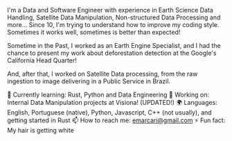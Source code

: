 I'm a Data and Software Engineer with experience in Earth Science Data Handling, Satellite Data Manipulation, Non-structured Data Processing and more... Since 10, I'm trying to understand how to improve my coding style. Sometimes it works well, sometimes is better than expected!

Sometime in the Past, I worked as an Earth Engine Specialist, and I had the chance to present my work about deforestation detection at the Google's California Head Quarter!

And, after that, I worked on Satellite Data processing, from the raw ingestion to image delivering in a Public Service in Brazil.

🌱 Currently learning: Rust, Python and Data Engineering
🔭 Working on: Internal Data Manipulation projects at Visiona! (UPDATED!)
🌍 Languages: English, Portuguese (native), Python, Javascript, C++ (not usually), and getting started in Rust
📫 How to reach me: emarcari@gmail.com
⚡ Fun fact: My hair is getting white

<!---
emarcari-visiona/emarcari-visiona is a ✨ special ✨ repository because its `README.md` (this file) appears on your GitHub profile.
You can click the Preview link to take a look at your changes.
--->
